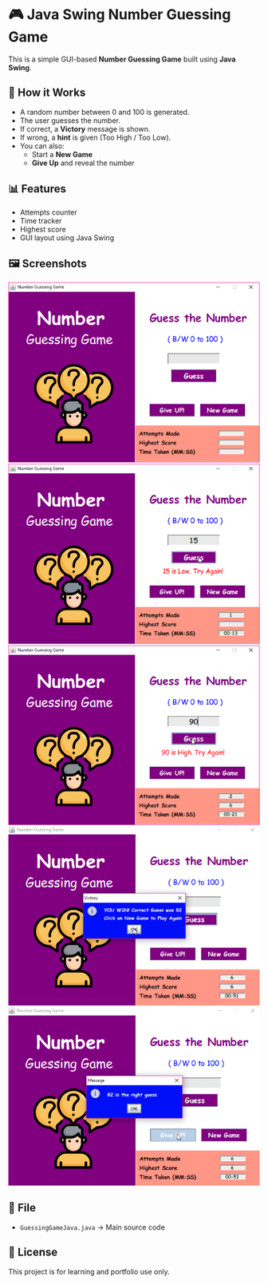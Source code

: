 # 🎮 Java Swing Number Guessing Game

This is a simple GUI-based **Number Guessing Game** built using **Java Swing**.

## 🚀 How it Works

- A random number between 0 and 100 is generated.
- The user guesses the number.
- If correct, a **Victory** message is shown.
- If wrong, a **hint** is given (Too High / Too Low).
- You can also:
  - Start a **New Game**
  - **Give Up** and reveal the number

## 📊 Features

- Attempts counter
- Time tracker
- Highest score
- GUI layout using Java Swing

## 🖼️ Screenshots

![Screenshot 1](1.png)
![Screenshot 2](2.png)
![Screenshot 3](3.png)
![Screenshot 4](4.png)
![Screenshot 5](5.png)


## 📁 File

- `GuessingGameJava.java` → Main source code

## 📃 License

This project is for learning and portfolio use only.

